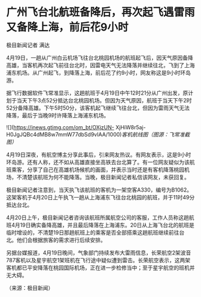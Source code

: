 # 广州飞台北航班备降后，再次起飞遇雷雨又备降上海，前后花9小时

极目新闻记者 满达

4月19日，一趟从广州白云机场飞往台北桃园机场的航班起飞后，因天气原因备降高雄，当客机再次起飞前往台北时，因雷电天气无法降落并继续往北，飞到了上海浦东机场。从广州起飞，到降落上海，前后花了约9小时，网友称这是9小时环岛游。

据飞行数据软件飞常准显示，这趟航班于4月19日中午12时21分从广州出发，原计划于当天下午3点52分抵达台北桃园机场。但因为天气原因，航班于当天下午2时52分备降高雄。下午5时50分，该客机起飞继续飞往台北，但因为雷雨天气无法降落，最后于当晚9时许降落上海浦东机场。

![](https://inews.gtimg.com/om_bt/OXjzUN-
XjHiW8r5aj-H0JgJQBc4dMB8w7mmW77dbSd9vIAA/1000)_客机航线图（图源：飞常准截图）_

4月19日深夜，有航空博主分享此事后，引来网友热议。有网友表示，这是9小时环岛游。还有人称，还不如从高雄直接坐高铁去台北算了。有一位网友疑似为该航班乘客，分享了自己在高雄机场候机的画面，并表示当时还是有客机降落桃园机场，不清楚该航班为何不能降落。当晚，极目新闻记者私信该网友，未获回复。

极目新闻记者注意到，当天执飞该航班的客机为一架空客A330，编号为B1062。这架客机于4月20日上午执飞一趟从上海浦东飞往台北桃园的航班，并于11时49分抵达台北。

4月20日上午，极目新闻记者咨询该航班所属航空公司的客服，工作人员称这趟航班4月19日确实备降高雄，并且最后降落在上海浦东。20日从上海飞台北的航班是临时增设的，不清楚19日那趟航班上的乘客是否全部搭乘这趟航班继续前往台北。他们会根据旅客的需求进行后续安排。

另据台媒报道，4月19日晚间，气象部门持续发布大雷雨信息，长荣航空2架波音787客机以及星宇航空1架班机在飞行途中疑似遭到雷击。长荣航空表示，这两架客机都已平安降落在桃园国际机场，正在进一步检修当中；至于星宇航空的班机并无大碍。

（来源：极目新闻）

